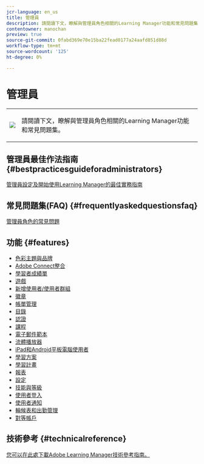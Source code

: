 ```yaml
---
jcr-language: en_us
title: 管理員
description: 請閱讀下文，瞭解與管理員角色相關的Learning Manager功能和常見問題集。
contentowner: manochan
preview: true
source-git-commit: 0fabd369e70e15ba22fead0177a24aafd851d88d
workflow-type: tm+mt
source-wordcount: '125'
ht-degree: 0%

---
```




# 管理員

<table> 
 <tbody>
  <tr> 
   <td><img src="assets/administrator2.png"></td> 
   <td><p>請閱讀下文，瞭解與管理員角色相關的Learning Manager功能和常見問題集。 </p></td> 
  </tr> 
 </tbody>
</table>

## 管理員最佳作法指南 {#bestpracticesguideforadministrators}

[管理員設定及開始使用Learning Manager的最佳實務指南](administrators/getting-started.md)

## 常見問題集(FAQ) {#frequentlyaskedquestionsfaq}

[管理員角色的常見問題](administrators/frequently-asked-questions-for-administrators.md)

## 功能 {#features}

* [色彩主題與品牌](administrators/feature-summary/themes.md)
* [Adobe Connect整合](administrators/feature-summary/adobeconnect-integration.md)
* [學習者成績單](/help/migrated/administrators/feature-summary/learner-transcripts.md)
* [遊戲](administrators/feature-summary/gamification.md)
* [新增使用者/使用者群組](administrators/feature-summary/add-users-user-groups.md)
* [徽章](administrators/feature-summary/badges.md)
* [帳單管理](administrators/feature-summary/billing-management.md)
* [目錄](administrators/feature-summary/catalogs.md)
* [認證](administrators/feature-summary/certifications.md)
* [課程](administrators/feature-summary/courses.md)
* [電子郵件範本](administrators/feature-summary/email-templates.md)
* [流體播放器](administrators/feature-summary/fluidic-player.md)
* [iPad和Android平板電腦使用者](administrators/feature-summary/ipad-android-tablet-users.md)
* [學習方案](administrators/feature-summary/learning-plans.md)
* [學習計畫](administrators/feature-summary/learning-programs.md)
* [報表](administrators/feature-summary/reports.md)
* [設定](administrators/feature-summary/settings.md)
* [技能與等級](administrators/feature-summary/skills-levels.md)
* [使用者登入](administrators/feature-summary/user-login.md)
* [使用者通知](administrators/feature-summary/user-notifications.md)
* [輪候表和出勤管理](administrators/feature-summary/waitlist-attendance-management.md)
* [對等帳戶](administrators/feature-summary/peer-account.md)

## 技術參考 {#technicalreference}

[您可以在此處下載Adobe Learning Manager技術參考指南。](assets/technicaloverview.pdf)
